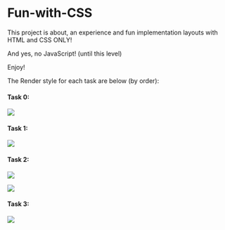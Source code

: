 # Fun-with-CSS

This project is about, an experience and fun implementation layouts with HTML and CSS ONLY!

And yes, no JavaScript! (until this level)

Enjoy!

The Render style for each task are below (by order):

#### Task 0:

![](https://i.imgur.com/DoZbvs9.png)
<br>
#### Task 1:

![](https://i.imgur.com/kf48o97.gif)
<br>
#### Task 2:

![](https://i.imgur.com/uJiQvj6.png)


![](https://i.imgur.com/1tTZPWb.png)
<br>
#### Task 3:

![](https://i.imgur.com/QDl2wrm.gif)

